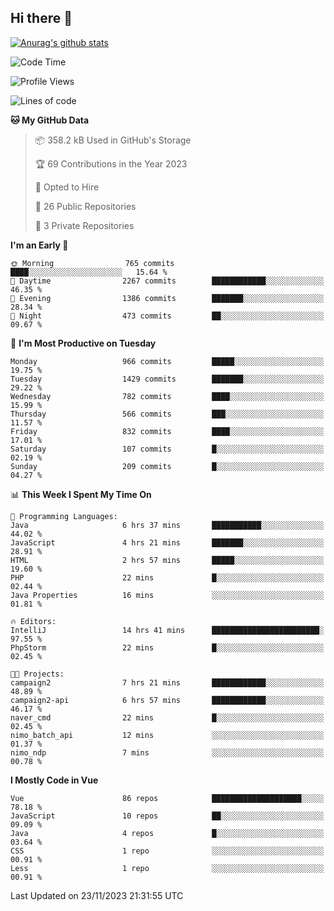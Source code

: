 ## Hi there 👋

[![Anurag's github stats](https://github-readme-stats.vercel.app/api?username=Songwonseok)](https://github.com/anuraghazra/github-readme-stats)



<!--START_SECTION:waka-->
![Code Time](http://img.shields.io/badge/Code%20Time-2%2C568%20hrs%2030%20mins-blue)

![Profile Views](http://img.shields.io/badge/Profile%20Views-0-blue)

![Lines of code](https://img.shields.io/badge/From%20Hello%20World%20I%27ve%20Written-34.8%20million%20lines%20of%20code-blue)

**🐱 My GitHub Data** 

> 📦 358.2 kB Used in GitHub's Storage 
 > 
> 🏆 69 Contributions in the Year 2023
 > 
> 💼 Opted to Hire
 > 
> 📜 26 Public Repositories 
 > 
> 🔑 3 Private Repositories 
 > 
**I'm an Early 🐤** 

```text
🌞 Morning                765 commits         ████░░░░░░░░░░░░░░░░░░░░░   15.64 % 
🌆 Daytime                2267 commits        ████████████░░░░░░░░░░░░░   46.35 % 
🌃 Evening                1386 commits        ███████░░░░░░░░░░░░░░░░░░   28.34 % 
🌙 Night                  473 commits         ██░░░░░░░░░░░░░░░░░░░░░░░   09.67 % 
```
📅 **I'm Most Productive on Tuesday** 

```text
Monday                   966 commits         █████░░░░░░░░░░░░░░░░░░░░   19.75 % 
Tuesday                  1429 commits        ███████░░░░░░░░░░░░░░░░░░   29.22 % 
Wednesday                782 commits         ████░░░░░░░░░░░░░░░░░░░░░   15.99 % 
Thursday                 566 commits         ███░░░░░░░░░░░░░░░░░░░░░░   11.57 % 
Friday                   832 commits         ████░░░░░░░░░░░░░░░░░░░░░   17.01 % 
Saturday                 107 commits         █░░░░░░░░░░░░░░░░░░░░░░░░   02.19 % 
Sunday                   209 commits         █░░░░░░░░░░░░░░░░░░░░░░░░   04.27 % 
```


📊 **This Week I Spent My Time On** 

```text
💬 Programming Languages: 
Java                     6 hrs 37 mins       ███████████░░░░░░░░░░░░░░   44.02 % 
JavaScript               4 hrs 21 mins       ███████░░░░░░░░░░░░░░░░░░   28.91 % 
HTML                     2 hrs 57 mins       █████░░░░░░░░░░░░░░░░░░░░   19.60 % 
PHP                      22 mins             █░░░░░░░░░░░░░░░░░░░░░░░░   02.44 % 
Java Properties          16 mins             ░░░░░░░░░░░░░░░░░░░░░░░░░   01.81 % 

🔥 Editors: 
IntelliJ                 14 hrs 41 mins      ████████████████████████░   97.55 % 
PhpStorm                 22 mins             █░░░░░░░░░░░░░░░░░░░░░░░░   02.45 % 

🐱‍💻 Projects: 
campaign2                7 hrs 21 mins       ████████████░░░░░░░░░░░░░   48.89 % 
campaign2-api            6 hrs 57 mins       ████████████░░░░░░░░░░░░░   46.17 % 
naver_cmd                22 mins             █░░░░░░░░░░░░░░░░░░░░░░░░   02.45 % 
nimo_batch_api           12 mins             ░░░░░░░░░░░░░░░░░░░░░░░░░   01.37 % 
nimo_ndp                 7 mins              ░░░░░░░░░░░░░░░░░░░░░░░░░   00.78 % 
```

**I Mostly Code in Vue** 

```text
Vue                      86 repos            ████████████████████░░░░░   78.18 % 
JavaScript               10 repos            ██░░░░░░░░░░░░░░░░░░░░░░░   09.09 % 
Java                     4 repos             █░░░░░░░░░░░░░░░░░░░░░░░░   03.64 % 
CSS                      1 repo              ░░░░░░░░░░░░░░░░░░░░░░░░░   00.91 % 
Less                     1 repo              ░░░░░░░░░░░░░░░░░░░░░░░░░   00.91 % 
```




 Last Updated on 23/11/2023 21:31:55 UTC
<!--END_SECTION:waka-->
